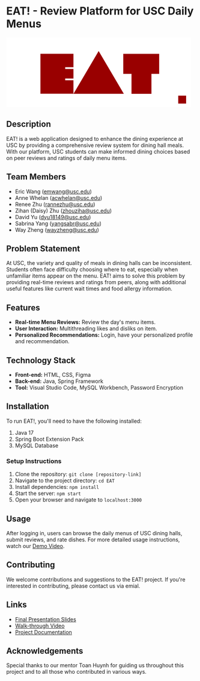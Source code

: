 # EAT! - Review Platform for USC Daily Menus
![Alt text](src/main/resources/static/images/EATLogo.png)
## Description
EAT! is a web application designed to enhance the dining experience at USC by providing a comprehensive review system for dining hall meals. With our platform, USC students can make informed dining choices based on peer reviews and ratings of daily menu items.

## Team Members
- Eric Wang (emwang@usc.edu)
- Anne Whelan (acwhelan@usc.edu)
- Renee Zhu (rannezhu@usc.edu)
- Zihan (Daisy) Zhu (zhouziha@usc.edu)
- David Yu (dyu18149@usc.edu)
- Sabrina Yang (yangsabr@usc.edu)
- Way Zheng (wayzheng@usc.edu)


## Problem Statement
At USC, the variety and quality of meals in dining halls can be inconsistent. Students often face difficulty choosing where to eat, especially when unfamiliar items appear on the menu. EAT! aims to solve this problem by providing real-time reviews and ratings from peers, along with additional useful features like current wait times and food allergy information.

## Features
- **Real-time Menu Reviews:** Review the day's menu items.
- **User Interaction:** Multithreading likes and disliks on item.
- **Personalized Recommendations:** Login, have your personalized profile and recommendation.

## Technology Stack
- **Front-end:** HTML, CSS, Figma
- **Back-end:** Java, Spring Framework
- **Tool:** Visual Studio Code, MySQL Workbench, Password Encryption 

## Installation
To run EAT!, you'll need to have the following installed: 
1. Java 17
2. Spring Boot Extension Pack
3. MySQL Database

### Setup Instructions
1. Clone the repository: `git clone [repository-link]`
2. Navigate to the project directory: `cd EAT`
3. Install dependencies: `npm install`
4. Start the server: `npm start`
5. Open your browser and navigate to `localhost:3000`

## Usage
After logging in, users can browse the daily menus of USC dining halls, submit reviews, and rate dishes. For more detailed usage instructions, watch our [Demo Video](https://drive.google.com/file/d/1oM9yNrBqd3ztNgnUXznrm973oCrnqMtk/view?usp=sharing).

## Contributing
We welcome contributions and suggestions to the EAT! project. If you're interested in contributing, please contact us via emial.

## Links
- [Final Presentation Slides](https://docs.google.com/presentation/d/10uPl63IRxlGXcIbrokvlGJwpNu6SWowJYDTl5lTM57o/edit#slide=id.p)
- [Walk-through Video](https://drive.google.com/file/d/1hcdL7B6HrDLpYw6-EQTVcP-7bSPvH6GL/view)
- [Project Documentation](https://drive.google.com/file/d/13Eq9QzJ01uno_rEv4taJaYPwIfc0DQSY/view)

## Acknowledgements
Special thanks to our mentor Toan Huynh for guiding us throughout this project and to all those who contributed in various ways.

